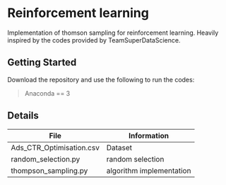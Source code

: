 # Reinforcement learning
Implementation of thomson sampling for reinforcement learning. Heavily inspired by the codes provided by TeamSuperDataScience. 
## Getting Started
Download the repository and use the following to run the codes:
> Anaconda == 3
>
## Details
| File | Information |
|-------|------------|
| Ads_CTR_Optimisation.csv  | Dataset  | 
| random_selection.py  | random selection  | 
| thompson_sampling.py  | algorithm implementation  | 
